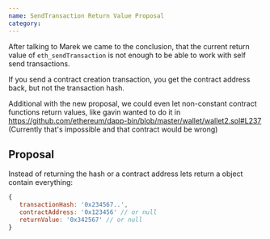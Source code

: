 ```yaml
---
name: SendTransaction Return Value Proposal
category: 
---
```


After talking to Marek we came to the conclusion, that the current return value of `eth_sendTransaction` is not enough to be able to work with self send transactions.

If you send a contract creation transaction, you get the contract address back, but not the transaction hash. 

Additional with the new proposal, we could even let non-constant contract functions return values, like gavin wanted to do it in https://github.com/ethereum/dapp-bin/blob/master/wallet/wallet2.sol#L237 (Currently that's impossible and that contract would be wrong)

## Proposal

Instead of returning the hash or a contract address lets return a object contain everything:

```js
{
   transactionHash: '0x234567..',
   contractAddress: '0x123456' // or null
   returnValue: '0x342567' // or null
}
```

